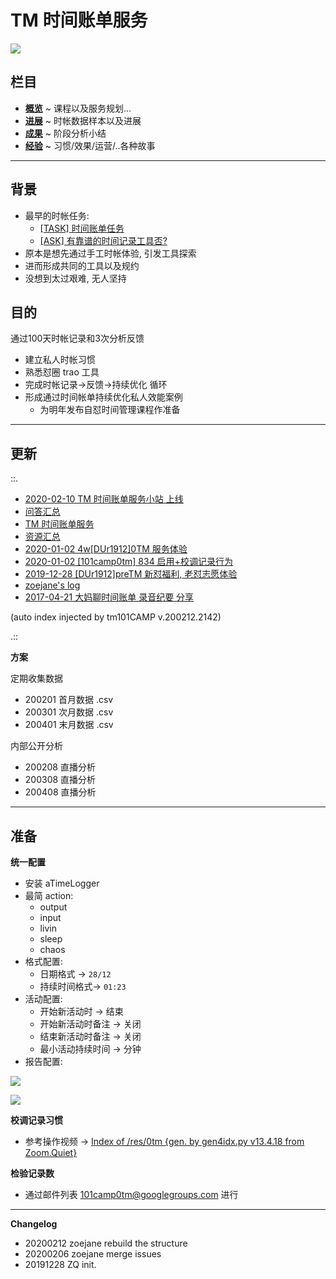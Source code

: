 # TM 时间账单服务

![](http://zoejane.oss-cn-beijing.aliyuncs.com/img/2020-02-12-134707.png)

## **栏目**

- **[概览](1overview/)** ~ 课程以及服务规划...
- **[进展](2record/)** ~ 时帐数据样本以及进展
- **[成果](3work/)** ~ 阶段分析小结
- **[经验](4experience/)** ~ 习惯/效果/运营/..各种故事

---

## **背景**

- 最早的时帐任务:
    + [\[TASK\] 时间账单任务](https://github.com/DebugUself/du4proto/issues/2)
    + [\[ASK\] 有靠谱的时间记录工具否?](https://github.com/DebugUself/du4proto/issues/3)
- 原本是想先通过手工时帐体验, 引发工具探索
- 进而形成共同的工具以及规约
- 没想到太过艰难, 无人坚持

## **目的**

通过100天时帐记录和3次分析反馈

- 建立私人时帐习惯
- 熟悉怼圈 trao 工具
- 完成时帐记录->反馈->持续优化 循环
- 形成通过时间帐单持续优化私人效能案例
    + 为明年发布自怼时间管理课程作准备

---

## **更新**

::.

- [ 2020-02-10 TM 时间账单服务小站 上线](2record/200210-zoe-site.md)
- [ 问答汇总](1overview/200209-0tm-zoe-qa.md)
- [ TM 时间账单服务](1overview/200209-0tm-zoe-readme.md)
- [ 资源汇总](1overview/200209-0tm-zoe-resources.md)
- [ 2020-01-02  4w[DUr1912]0TM 服务体验](2record/200102-du-zq-issue.md)
- [ 2020-01-02 [101camp0tm] 834 启用+校调记录行为](2record/200102-du-zq-mail.md)
- [ 2019-12-28  [DUr1912]preTM 新怼福利, 老怼志愿体验](2record/191228-du-zq-issue.md)
- [ zoejane's log](2record/191228-log-zoejane.md)
- [ 2017-04-21 大妈聊时间账单 录音纪要 分享](2record/170421-dama-tm-podcast.md)

(auto index injected by tm101CAMP v.200212.2142) 

.::

**方案**

定期收集数据

+ 200201 首月数据 .csv
+ 200301 次月数据 .csv
+ 200401 末月数据 .csv

内部公开分析

+ 200208 直播分析
+ 200308 直播分析
+ 200408 直播分析

---


## **准备**

**统一配置**

* 安装 aTimeLogger 
* 最简 action:
    - output
    - input
    - livin
    - sleep
    - chaos
* 格式配置:
    - 日期格式 -> `28/12`
    - 持续时间格式-> `01:23`
* 活动配置:
    - 开始新活动时 -> 结束
    - 开始新活动时备注 -> 关闭
    - 结束新活动时备注 -> 关闭
    - 最小活动持续时间 -> 分钟
* 报告配置:

![](http://zoejane.oss-cn-beijing.aliyuncs.com/img/2020-02-10-060919.jpg)

![](http://zoejane.oss-cn-beijing.aliyuncs.com/img/2020-02-12-142815.jpg)
    
**校调记录习惯**

- 参考操作视频 -> [Index of /res/0tm {gen. by gen4idx.py v13.4.18 from Zoom.Quiet}](http://101.zoomquiet.top/res/0tm/index.html)

**检验记录数**

- 通过邮件列表  101camp0tm@googlegroups.com 进行

---

**Changelog**

- 20200212 zoejane rebuild the structure
- 20200206 zoejane merge issues
- 20191228 ZQ init.
